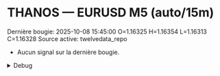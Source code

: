 # THANOS — EURUSD M5 (auto/15m)
Dernière bougie: 2025-10-08 15:45:00  O=1.16325  H=1.16354  L=1.16313  C=1.16328
Source active: twelvedata_repo

- Aucun signal sur la dernière bougie.

<details><summary>Debug</summary>

- TD_API_KEY manquant.

</details>